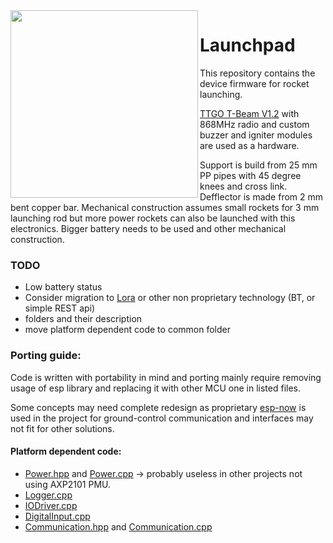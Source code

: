 
<img src="https://github.com/gaskoin/launchpad/assets/5610300/f2ad325b-41ff-4f83-921a-f6ba6270ad64.png" height=300 align="left" />

# Launchpad
This repository contains the device firmware for rocket launching.

[TTGO T-Beam V1.2](https://www.aliexpress.com/item/1005003088139358.html) with 868MHz radio and custom buzzer and igniter modules are used as a hardware.

Support is build from 25 mm PP pipes with 45 degree knees and cross link. Defflector is made from 2 mm bent copper bar. 
Mechanical construction assumes small rockets for 3 mm launching rod but more power rockets can also be launched with this electronics. Bigger battery needs to be used and other mechanical construction. 
<br clear="left"/>

### TODO
- Low battery status
- Consider migration to [Lora](https://en.wikipedia.org/wiki/LoRa) or other non proprietary technology (BT, or simple REST api)
- folders and their description
- move platform dependent code to common folder

### Porting guide:
Code is written with portability in mind and porting mainly require removing usage of esp library and replacing it with other MCU one in listed files. 

Some concepts may need complete redesign as proprietary [esp-now](https://github.com/espressif/esp-now) is used in the project for ground-control communication and interfaces may not fit for other solutions.

#### Platform dependent code:
- [Power.hpp](https://github.com/gaskoin/launchpad/blob/main/main/include/Power.hpp) and [Power.cpp](https://github.com/gaskoin/launchpad/blob/main/main/Power.cpp) -> probably useless in other projects not using AXP2101 PMU.
- [Logger.cpp](https://github.com/gaskoin/launchpad/blob/main/main/Logger.cpp)
- [IODriver.cpp](https://github.com/gaskoin/launchpad/blob/main/main/IODriver.cpp)
- [DigitalInput.cpp](https://github.com/gaskoin/launchpad/blob/main/main/DigitalInput.cpp)
- [Communication.hpp](https://github.com/gaskoin/launchpad/blob/main/main/include/Communication.hpp) and [Communication.cpp](https://github.com/gaskoin/launchpad/blob/main/main/Communication.cpp)